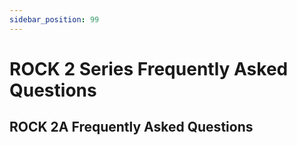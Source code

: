 ```yaml
---
sidebar_position: 99
---
```


# ROCK 2 Series Frequently Asked Questions

## ROCK 2A Frequently Asked Questions


